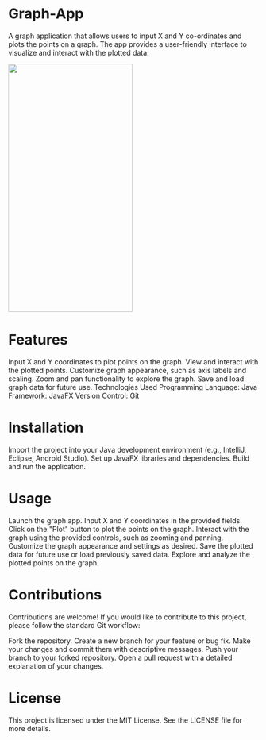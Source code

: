 # Graph-App
A graph application that allows users to input X and Y co-ordinates and plots the points on a graph. The app provides a user-friendly interface to visualize and interact with the plotted data.

<img  src="https://github.com/yesiamrajeev/Graph-App/assets/125568812/0c0469db-4705-413a-bdb2-5ec18fd11256" width="250" height="500">



# Features
Input X and Y coordinates to plot points on the graph.
View and interact with the plotted points.
Customize graph appearance, such as axis labels and scaling.
Zoom and pan functionality to explore the graph.
Save and load graph data for future use.
Technologies Used
Programming Language: Java
Framework: JavaFX
Version Control: Git
# Installation
Import the project into your Java development environment (e.g., IntelliJ, Eclipse, Android Studio).
Set up JavaFX libraries and dependencies.
Build and run the application.
# Usage
Launch the graph app.
Input X and Y coordinates in the provided fields.
Click on the "Plot" button to plot the points on the graph.
Interact with the graph using the provided controls, such as zooming and panning.
Customize the graph appearance and settings as desired.
Save the plotted data for future use or load previously saved data.
Explore and analyze the plotted points on the graph.
# Contributions
Contributions are welcome! If you would like to contribute to this project, please follow the standard Git workflow:

Fork the repository.
Create a new branch for your feature or bug fix.
Make your changes and commit them with descriptive messages.
Push your branch to your forked repository.
Open a pull request with a detailed explanation of your changes.
# License
This project is licensed under the MIT License. See the LICENSE file for more details.
